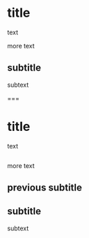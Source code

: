 # title

text

more text

## subtitle

subtext

===
# title

text

```python
```

more text

## previous subtitle

## subtitle

subtext

